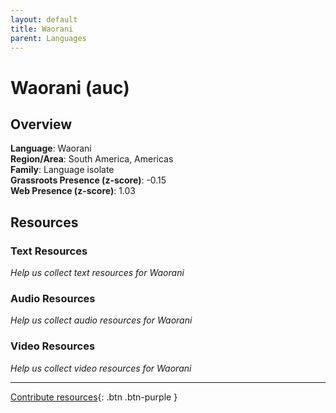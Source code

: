 ```yaml
---
layout: default
title: Waorani
parent: Languages
---
```


# Waorani (auc)

## Overview

**Language**: Waorani  
**Region/Area**: South America, Americas  
**Family**: Language isolate  
**Grassroots Presence (z-score)**: -0.15  
**Web Presence (z-score)**: 1.03  

## Resources

### Text Resources
*Help us collect text resources for Waorani*

### Audio Resources
*Help us collect audio resources for Waorani*

### Video Resources
*Help us collect video resources for Waorani*

---

[Contribute resources](https://forms.office.com/e/1SfLJx3u1r){: .btn .btn-purple }
